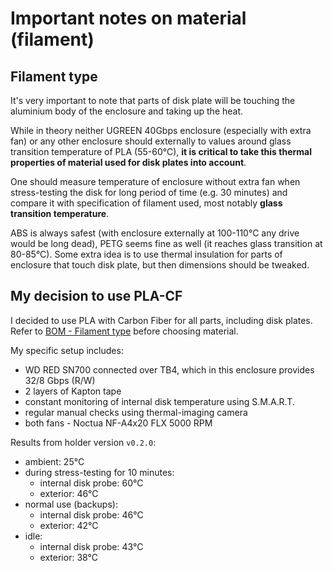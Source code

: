# Important notes on material (filament)

## Filament type

It's very important to note that parts of disk plate will be touching the aluminium body of the enclosure and taking up the heat. 

While in theory neither UGREEN 40Gbps enclosure (especially with extra fan) or any other enclosure should externally to values around glass transition temperature of PLA (55-60°C), **it is critical to take this thermal properties of material used for disk plates into account**. 

One should measure temperature of enclosure without extra fan when stress-testing the disk for long period of time (e.g. 30 minutes) and compare it with specification of filament used, most notably **glass transition temperature**.

ABS is always safest (with enclosure externally at 100-110°C any drive would be long dead), PETG seems fine as well (it reaches glass transition at 80-85°C). Some extra idea is to use thermal insulation for parts of enclosure that touch disk plate, but then dimensions should be tweaked.

## My decision to use PLA-CF

I decided to use PLA with Carbon Fiber for all parts, including disk plates. Refer to [BOM - Filament type](./BOM.md#filament-type) before choosing material. 

My specific setup includes:

- WD RED SN700 connected over TB4, which in this enclosure provides 32/8 Gbps (R/W)
- 2 layers of Kapton tape 
- constant monitoring of internal disk temperature using S.M.A.R.T.
- regular manual checks using thermal-imaging camera
- both fans - Noctua NF-A4x20 FLX 5000 RPM 

Results from holder version `v0.2.0`:

- ambient: 25°C
- during stress-testing for 10 minutes:
  - internal disk probe: 60°C
  - exterior: 46°C
- normal use (backups):
  - internal disk probe: 46°C
  - exterior: 42°C
- idle:
  - internal disk probe: 43°C
  - exterior: 38°C
